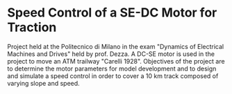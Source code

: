 # Speed Control of a SE-DC Motor for Traction

Project held at the Politecnico di Milano in the exam "Dynamics of Electrical Machines and Drives" held by prof. Dezza. 
A DC-SE motor is used in the project to move an ATM trailway "Carelli 1928". Objectives of the project are to determine  the motor parameters for model development and to design and simulate a speed control in order to cover a 10 km track composed of varying slope and speed.

